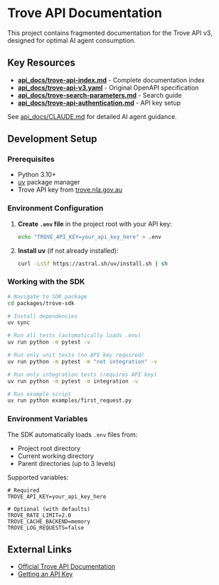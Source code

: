 # Trove API Documentation

This project contains fragmented documentation for the Trove API v3, designed for optimal AI agent consumption.

## Key Resources

- **[api_docs/trove-api-index.md](./api_docs/trove-api-index.md)** - Complete documentation index
- **[api_docs/trove-api-v3.yaml](./api_docs/trove-api-v3.yaml)** - Original OpenAPI specification  
- **[api_docs/trove-search-parameters.md](./api_docs/trove-search-parameters.md)** - Search guide
- **[api_docs/trove-api-authentication.md](./api_docs/trove-api-authentication.md)** - API key setup

See [api_docs/CLAUDE.md](./api_docs/CLAUDE.md) for detailed AI agent guidance.

## Development Setup

### Prerequisites

- Python 3.10+
- [uv](https://github.com/astral-sh/uv) package manager
- Trove API key from [trove.nla.gov.au](https://trove.nla.gov.au/about/create-something/using-api)

### Environment Configuration

1. **Create `.env` file** in the project root with your API key:
   ```bash
   echo "TROVE_API_KEY=your_api_key_here" > .env
   ```

2. **Install uv** (if not already installed):
   ```bash
   curl -LsSf https://astral.sh/uv/install.sh | sh
   ```

### Working with the SDK

```bash
# Navigate to SDK package
cd packages/trove-sdk

# Install dependencies
uv sync

# Run all tests (automatically loads .env)
uv run python -m pytest -v

# Run only unit tests (no API key required)
uv run python -m pytest -m "not integration" -v

# Run only integration tests (requires API key)
uv run python -m pytest -m integration -v

# Run example script
uv run python examples/first_request.py
```

### Environment Variables

The SDK automatically loads `.env` files from:
- Project root directory
- Current working directory  
- Parent directories (up to 3 levels)

Supported variables:
```env
# Required
TROVE_API_KEY=your_api_key_here

# Optional (with defaults)
TROVE_RATE_LIMIT=2.0
TROVE_CACHE_BACKEND=memory
TROVE_LOG_REQUESTS=false
```

## External Links

- [Official Trove API Documentation](https://trove.nla.gov.au/about/create-something/using-api)
- [Getting an API Key](https://trove.nla.gov.au/about/create-something/using-api#getting-an-api-key)
